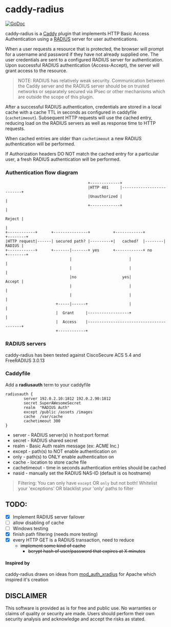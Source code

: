 # caddy-radius
[![GoDoc](https://godoc.org/github.com/jamesboswell/caddy-radius?status.svg)](https://godoc.org/github.com/jamesboswell/caddy-radius)

caddy-radius is a [Caddy](https://caddyserver.com/) plugin that implements
HTTP Basic Access Authentication using a [RADIUS](https://en.wikipedia.org/wiki/RADIUS) server for user authentications.

When a user requests a resource that is protected, the browser will prompt for a username and password if they have not already supplied one.  The user credentials are sent to a configured RADIUS server for authentication.  Upon successful RADIUS authentication (Access-Accept), the server will grant access to the resource.
> NOTE:  RADIUS has relatively weak security. Communication between the Caddy server and the RADIUS server should be on trusted networks or separately secured via IPsec or other mechanisms which are outside the scope of this plugin.

After a successful RADIUS authentication, credentials are stored in a local cache with a cache TTL in seconds as configured in caddyfile (`cachetimeout`).  Subsequent HTTP requests will use the cached entry, reducing load on the RADIUS servers as well as response time to HTTP requests.

When cached entries are older than `cachetimeout` a new RADIUS authentication will be performed.

If Authorization headers DO NOT match the cached entry for a particular user, a fresh RADIUS authentication will be performed.

### Authentication flow diagram
```
                                    +-------------+                                 
                                    |HTTP 401     |--------------------------+      
                                    |Unauthorized |                          |      
                                    +-------------+                          |      
                                                                      Reject |      
                                                                             |      
+------------+      +---------------+          +------------+        +--------+
|HTTP request|------| secured path? |---------+|   cached?  |--------| RADIUS |
+------------+      +-------|-------+ yes      +------------+ no     +--------+
                            |                         |                      |      
                            |                         |                      |      
                            |no                    yes|               Accept |      
                            |                         |                      |      
                            |                         |                      |      
                      +-----|------+                  |                      |      
                      |  Grant     |------------------+                      |      
                      |  Access    |-----------------------------------------+
                      +------------+
```

### RADIUS servers
caddy-radius has been tested against CiscoSecure ACS 5.4 and FreeRADIUS 3.0.13


### Caddyfile
Add a **radiusauth** term to your caddyfile
```
radiusauth {
        server 192.0.2.10:1812 192.0.2.90:1812
        secret SuperAWesomeSecret
        realm  "RADIUS Auth"
        except /public /assets /images
        cache  /var/cache
        cachetimeout 300
}
```
* server - RADIUS server(s) in host:port format
* secret - RADIUS shared secret
* realm  - Basic Auth realm message (ex: ACME Inc.)
* except - path(s) to NOT enable authentication on
* only   - path(s) to ONLY enable authenticaiton on
* cache  - location to store cache file
* cachetimeout - time in seconds authentication entries should be cached
* nasid  - manually set the RADIUS NAS-ID (default is os hostname)

> Filtering:
You can only have `except` OR `only` but not both! Whitelist your 'exceptions' OR blacklist your 'only' paths to filter

## TODO:
- [x] Implement RADIUS server failover
- [ ] allow disabling of cache
- [ ] Windows testing
- [x] finish path filtering (needs more testing)
- [x] every HTTP GET is a RADIUS transaction, need to reduce
  * ~~implement some kind of cache~~
    * ~~bcrypt hash of user/password that expires at X minutes~~

#### Inspired by
caddy-radius draws on ideas from  [mod_auth_xradius](http://www.outoforder.cc/projects/httpd/mod_auth_xradius/) for Apache which inspired it's creation


## DISCLAIMER
This software is provided as is for free and public use.  No warranties or claims of quality or security are made.  Users should perform their own security analysis and acknowledge and accept the risks as stated.
